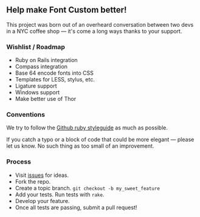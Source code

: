 ## Help make Font Custom better!

This project was born out of an overheard conversation between two devs in a
NYC coffee shop — it's come a long ways thanks to your support.

### Wishlist / Roadmap

* Ruby on Rails integration
* Compass integration
* Base 64 encode fonts into CSS
* Templates for LESS, stylus, etc.
* Ligature support
* Windows support
* Make better use of Thor

### Conventions

We try to follow the [Github ruby styleguide](https://github.com/styleguide/ruby) 
as much as possible. 

If you catch a typo or a block of code that could be more elegant — please let
us know. No such thing as too small of an improvement.

### Process

* Visit [issues](https://github.com/FontCustom/fontcustom/issues) for ideas.
* Fork the repo.
* Create a topic branch. `git checkout -b my_sweet_feature`
* Add your tests. Run tests with `rake`.
* Develop your feature.
* Once all tests are passing, submit a pull request!
